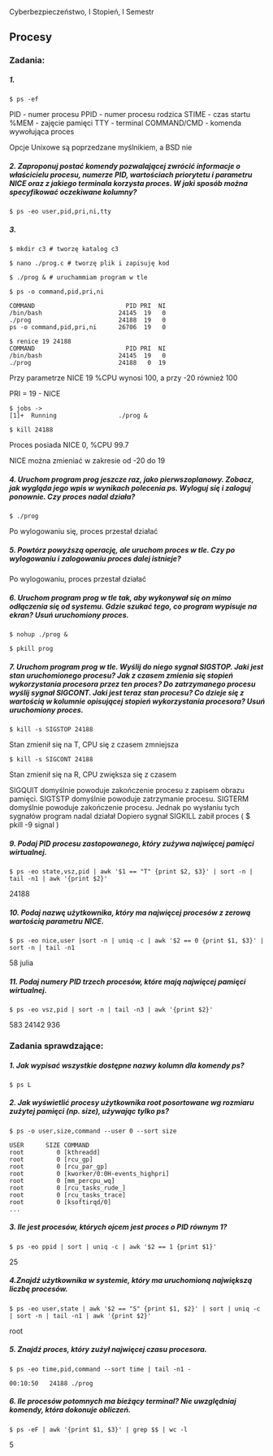 Cyberbezpieczeństwo, I Stopień, I Semestr

## Procesy

### Zadania:
##### 1.

```console
$ ps -ef
```

PID - numer procesu
PPID - numer procesu rodzica
STIME - czas startu
%MEM - zajęcie pamięci
TTY - terminal
COMMAND/CMD - komenda wywołująca proces

Opcje Unixowe są poprzedzane myślnikiem, a BSD nie


##### 2. Zaproponuj postać komendy pozwalającej zwrócić informacje o właścicielu procesu, numerze PID, wartościach priorytetu i parametru NICE oraz z jakiego terminala korzysta proces. W jaki sposób można specyfikować oczekiwane kolumny?

```console
$ ps -eo user,pid,pri,ni,tty
```

##### 3.
```console
$ mkdir c3 # tworzę katalog c3

$ nano ./prog.c # tworzę plik i zapisuję kod

$ ./prog & # uruchammiam program w tle

$ ps -o command,pid,pri,ni
```

	COMMAND                         PID PRI  NI
	/bin/bash                     24145  19   0
	./prog                        24188  19   0
	ps -o command,pid,pri,ni      26706  19   0

	$ renice 19 24188
	COMMAND                         PID PRI  NI
	/bin/bash                     24145  19   0
	./prog                        24188   0  19

Przy parametrze NICE 19 \%CPU wynosi 100, a przy -20 również 100

PRI = 19 - NICE

	$ jobs -> 
	[1]+  Running                 ./prog &

	$ kill 24188

Proces posiada NICE 0, \%CPU 99.7

NICE można zmieniać w zakresie od -20 do 19


##### 4. Uruchom program prog jeszcze raz, jako pierwszoplanowy. Zobacz, jak wygląda jego wpis w wynikach polecenia ps. Wyloguj się i zaloguj ponownie. Czy proces nadal działa?

```console
$ ./prog
```
Po wylogowaniu się, proces przestał działać
##### 5. Powtórz powyższą operację, ale uruchom proces w tle. Czy po wylogowaniu i zalogowaniu proces dalej istnieje?

Po wylogowaniu, proces przestał działać

##### 6. Uruchom program prog w tle tak, aby wykonywał się on mimo odłączenia się od systemu. Gdzie szukać tego, co program wypisuje na ekran? Usuń uruchomiony proces.

```console
$ nohup ./prog &

$ pkill prog
```

##### 7. Uruchom program prog w tle. Wyślij do niego sygnał SIGSTOP. Jaki jest stan uruchomionego procesu? Jak z czasem zmienia się stopień wykorzystania procesora przez ten proces? Do zatrzymanego procesu wyślij sygnał SIGCONT. Jaki jest teraz stan procesu? Co dzieje się z wartością w kolumnie opisującej stopień wykorzystania procesora? Usuń uruchomiony proces.

```console
$ kill -s SIGSTOP 24188 
```
Stan zmienił się na T, CPU się z czasem zmniejsza

```console
$ kill -s SIGCONT 24188 
```
Stan zmienił się na R, CPU zwiększa się z czasem

SIGQUIT domyślnie powoduje zakończenie procesu z zapisem obrazu pamięci.
SIGTSTP domyślnie powoduje zatrzymanie procesu.
SIGTERM domyślnie powoduje zakończenie procesu.
Jednak po wysłaniu tych sygnałów program nadal działał
Dopiero sygnał SIGKILL zabił proces ( $ pkill -9 signal )


##### 9. Podaj PID procesu zastopowanego, który zużywa najwięcej pamięci wirtualnej.

```console
$ ps -eo state,vsz,pid | awk '$1 == "T" {print $2, $3}' | sort -n | tail -n1 | awk '{print $2}' 
```
24188

##### 10. Podaj nazwę użytkownika, który ma najwięcej procesów z zerową wartością parametru NICE.

```console
$ ps -eo nice,user |sort -n | uniq -c | awk '$2 == 0 {print $1, $3}' | sort -n | tail -n1 
```
58 julia

##### 11. Podaj numery PID trzech procesów, które mają najwięcej pamięci wirtualnej.

```console
$ ps -eo vsz,pid | sort -n | tail -n3 | awk '{print $2}' 
``` 
583
24142
936

### Zadania sprawdzające:
##### 1. Jak wypisać wszystkie dostępne nazwy kolumn dla komendy ps?

```console
$ ps L
```
##### 2. Jak wyświetlić procesy użytkownika root posortowane wg rozmiaru zużytej pamięci (np. size), używając tylko ps?

```console
$ ps -o user,size,command --user 0 --sort size 
```
	
	USER      SIZE COMMAND
	root         0 [kthreadd]
	root         0 [rcu_gp]
	root         0 [rcu_par_gp]
	root         0 [kworker/0:0H-events_highpri]
	root         0 [mm_percpu_wq]
	root         0 [rcu_tasks_rude_]
	root         0 [rcu_tasks_trace]
	root         0 [ksoftirqd/0]
	...

##### 3. Ile jest procesów, których ojcem jest proces o PID równym 1?

```console
$ ps -eo ppid | sort | uniq -c | awk '$2 == 1 {print $1}'
```
25

##### 4.Znajdź użytkownika w systemie, który ma uruchomioną największą liczbę procesów.

```console
$ ps -eo user,state | awk '$2 == "S" {print $1, $2}' | sort | uniq -c | sort -n | tail -n1 | awk '{print $2}' 
```
root

##### 5. Znajdź proces, który zużył najwięcej czasu procesora.

```console
$ ps -eo time,pid,command --sort time | tail -n1 -
```
	00:10:50   24188 ./prog

##### 6. Ile procesów potomnych ma bieżący terminal? Nie uwzględniaj komendy, która dokonuje obliczeń.

```console
$ ps -eF | awk '{print $1, $3}' | grep $$ | wc -l 
```
5
